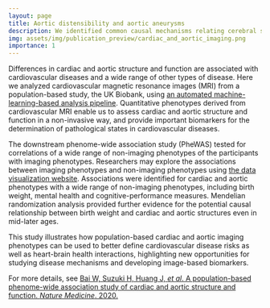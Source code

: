 ```yaml
---
layout: page
title: Aortic distensibility and aortic aneurysms
description: We identified common causal mechanisms relating cerebral small vessel disease and aortic structure and function that could explain the clinically observed relationships between late-life cognitive decline and aortic disease.
img: assets/img/publication_preview/cardiac_and_aortic_imaging.png
importance: 1
---
```


Differences in cardiac and aortic structure and function are associated with cardiovascular diseases and a wide range of other types of disease. Here we analyzed cardiovascular magnetic resonance images (MRI) from a population-based study, the UK Biobank, using <a href="https://github.com/baiwenjia/ukbb_cardiac" target="_blank">an automated machine-learning-based analysis pipeline</a>. Quantitative phenotypes derived from cardiovascular MRI enable us to assess cardiac and aortic structure and function in a non-invasive way, and provide important biomarkers for the determination of pathological states in cardiovascular diseases.

The downstream phenome-wide association study (PheWAS) tested for correlations of a wide range of non-imaging phenotypes of the participants with imaging phenotypes. Researchers may explore the associations between imaging phenotypes and non-imaging phenotypes using <a href="https://heartvis.doc.ic.ac.uk" target="_blank">the data visualization website</a>. Associations were identified for cardiac and aortic phenotypes  with a wide range of non-imaging phenotypes, including birth weight, mental health and cognitive-performance measures. Mendelian randomization analysis provided further evidence for the potential causal relationship between birth weight and cardiac and aortic structures even in mid-later ages.

This study illustrates how population-based cardiac and aortic imaging phenotypes can be used to better define cardiovascular disease risks as well as heart-brain health interactions, highlighting new opportunities for studying disease mechanisms and developing image-based biomarkers.

For more details, see <a href="https://www.nature.com/articles/s41591-020-1009-y" target="_blank">Bai W, Suzuki H, Huang J, _et al_. A population-based phenome-wide association study of cardiac and aortic structure and function. _Nature Medicine_. 2020.</a>




